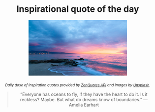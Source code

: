 
<div align="center">

# Inspirational quote of the day

<img src="./data/photo.jpeg" alt="Beautiful nature photo" width="320" height="180">

<sub><i>Daily dose of inspiration quotes provided by [ZenQuotes API](https://zenquotes.io/) and images by [Unsplash](https://unsplash.com/).</i></sub>


<blockquote>&ldquo;Everyone has oceans to fly, if they have the heart to do it. Is it reckless? Maybe. But what do dreams know of boundaries.&rdquo; &mdash; <footer>Amelia Earhart</footer></blockquote>

</div>

